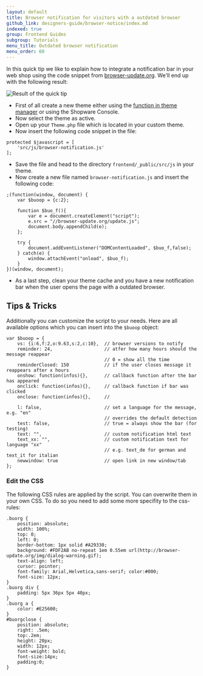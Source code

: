 ```yaml
---
layout: default
title: Browser notification for visitors with a outdated browser
github_link: designers-guide/browser-notice/index.md
indexed: true
group: Frontend Guides
subgroup: Tutorials
menu_title: Outdated browser notification
menu_order: 60
---
```


In this quick tip we like to explain how to integrate a notification bar in your web shop using the code snippet from [browser-update.org](http://browser-update.org). We'll end up with the following result:

![Result of the quick tip](preview-browser-notice.png)

* First of all create a new theme either using the [function in theme manager](http://localhost:8000/designers-guide/getting-started/#custom-themes) or using the Shopware Console.
* Now select the theme as active.
* Open up your ```Theme.php``` file which is located in your custom theme.
* Now insert the following code snippet in the file: 

```
protected $javascript = [
    'src/js/browser-notification.js'
];
```
* Save the file and head to the directory ```frontend/_public/src/js``` in your theme.
* Now create a new file named ```browser-notification.js``` and insert the following code:

```
;(function(window, document) {
	var $buoop = {c:2};
	 
	function $buo_f(){ 
		var e = document.createElement("script"); 
		e.src = "//browser-update.org/update.js"; 
		document.body.appendChild(e);
	};
	
	try {
		document.addEventListener("DOMContentLoaded", $buo_f,false);
	} catch(e) {
		window.attachEvent("onload", $buo_f);
	}
})(window, document);
```
* As a last step, clean your theme cache and you have a new notification bar when the user opens the page with a outdated browser.

## Tips & Tricks
Additionally you can customize the script to your needs. Here are all available options which you can insert into the ```$buoop``` object:

```
var $buoop = {
    vs: {i:6,f:2,o:9.63,s:2,c:10},  // browser versions to notify
    reminder: 24,                   // atfer how many hours should the message reappear
                                    // 0 = show all the time
    reminderClosed: 150             // if the user closes message it reappears after x hours
    onshow: function(infos){},      // callback function after the bar has appeared
    onclick: function(infos){},     // callback function if bar was clicked
    onclose: function(infos){},     //

    l: false,                       // set a language for the message, e.g. "en"
                                    // overrides the default detection
    test: false,                    // true = always show the bar (for testing)
    text: "",                       // custom notification html text
    text_xx: "",                    // custom notification text for language "xx"
                                    // e.g. text_de for german and text_it for italian
    newwindow: true                 // open link in new window/tab
};
```

### Edit the CSS
The following CSS rules are applied by the script. You can overwrite them in your own CSS. To do so you need to add some more specifity to the css-rules:

```
.buorg {
    position: absolute;
    width: 100%;
    top: 0;
    left: 0;
    border-bottom: 1px solid #A29330;
    background: #FDF2AB no-repeat 1em 0.55em url(http://browser-update.org/img/dialog-warning.gif);
    text-align: left;
    cursor: pointer;
    font-family: Arial,Helvetica,sans-serif; color:#000;
    font-size: 12px;
}
.buorg div {
    padding: 5px 36px 5px 40px;
}
.buorg a {
    color: #E25600;
}
#buorgclose {
    position: absolute;
    right: .5em;
    top:.2em;
    height: 20px;
    width: 12px;
    font-weight: bold;
    font-size:14px;
    padding:0;
}
```


